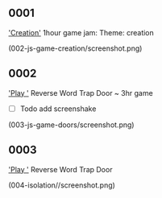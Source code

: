 

## 0001
['Creation'](https://jasonify.github.io/1-hour-Jams/002-js-game-creation/)
1hour game jam:
Theme: creation

(002-js-game-creation/screenshot.png)

## 0002
['Play '](https://jasonify.github.io/1-hour-Jams/003-js-game-doors/) Reverse Word Trap Door
  ~ 3hr game
- [ ] Todo add screenshake

(003-js-game-doors/screenshot.png)

## 0003
['Play '](https://jasonify.github.io/1-hour-Jams/004-isolation/) Reverse Word Trap Door

(004-isolation//screenshot.png)
